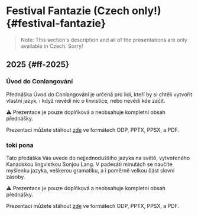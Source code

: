 # Festival Fantazie (Czech only!) {#festival-fantazie}

> Note: 
> This section's description and all of the presentations are only available in Czech. Sorry!

## 2025 {#ff-2025}

### Úvod do Conlangování

Přednáška Úvod do Conlangování je určená pro lidi, kteří by si chtěli vytvořit vlastní jazyk, i když nevědí nic o linvistice, nebo nevědí kde začít.

⚠️ Prezentace je pouze doplňková a neobsahuje kompletní obsah přednášky.

Prezentaci můžete stáhout [zde](https://www.dropbox.com/scl/fo/zso59xt200uqmy1cylnvh/AGZMjgp9uxUfMjDLT6sg-jw?rlkey=rp6z1gl6s9ys9oira1ztlvs9j&st=6qmgf5rt&dl=0) ve formátech ODP, PPTX, PPSX, a PDF.

### toki pona

Tato předáška Vás uvede do nejjednoduššího jazyka na světě, vytvořeného Kanadskou lingvistkou Sonjou Lang. V padesáti minutách se naučíte myšlenku jazyka, veškerou gramatiku, a i poměrně velkou část slovní zásoby.

⚠️ Prezentace je pouze doplňková a neobsahuje kompletní obsah přednášky.

Prezentaci můžete stáhout [zde](https://www.dropbox.com/scl/fo/hapnfdbe6wtq9ncpp41yj/APMPfoxcIv1majZIeZTVU8o?rlkey=c1bjramk0v4wzjk5skkipo77c&st=9yexrdmi&dl=0) ve formátech ODP, PPTX, PPSX, a PDF.
